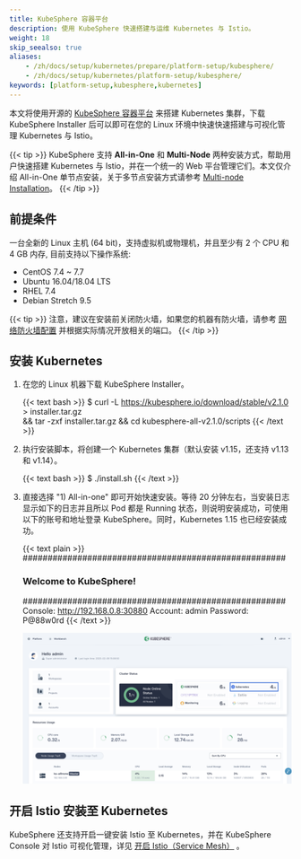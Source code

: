 ```yaml
---
title: KubeSphere 容器平台
description: 使用 KubeSphere 快速搭建与运维 Kubernetes 与 Istio。
weight: 18
skip_seealso: true
aliases:
    - /zh/docs/setup/kubernetes/prepare/platform-setup/kubesphere/
    - /zh/docs/setup/kubernetes/platform-setup/kubesphere/
keywords: [platform-setup,kubesphere,kubernetes]
---
```


本文将使用开源的 [KubeSphere 容器平台](https://github.com/kubesphere/kubesphere) 来搭建 Kubernetes 集群，下载 KubeSphere Installer 后可以即可在您的 Linux 环境中快速快速搭建与可视化管理 Kubernetes 与 Istio。

{{< tip >}}
KubeSphere 支持 **All-in-One** 和 **Multi-Node** 两种安装方式，帮助用户快速搭建 Kubernetes 与 Istio，并在一个统一的 Web 平台管理它们。本文仅介绍 All-in-One 单节点安装，关于多节点安装方式请参考 [Multi-node Installation](https://kubesphere.com.cn/docs/v2.1/zh-CN/installation/multi-node/)。
{{< /tip >}}

## 前提条件

一台全新的 Linux 主机 (64 bit)，支持虚拟机或物理机，并且至少有 2 个 CPU 和 4 GB 内存, 目前支持以下操作系统:


- CentOS 7.4 ~ 7.7
- Ubuntu 16.04/18.04 LTS
- RHEL 7.4
- Debian Stretch 9.5


{{< tip >}}
注意，建议在安装前关闭防火墙，如果您的机器有防火墙，请参考 [网络防火墙配置](https://kubesphere.com.cn/docs/v2.1/zh-CN/installation/port-firewall/) 并根据实际情况开放相关的端口。
{{< /tip >}}

## 安装 Kubernetes

1. 在您的 Linux 机器下载 KubeSphere Installer。

    {{< text bash >}}
    $ curl -L https://kubesphere.io/download/stable/v2.1.0 > installer.tar.gz \
    && tar -zxf installer.tar.gz && cd kubesphere-all-v2.1.0/scripts
    {{< /text >}}

1. 执行安装脚本，将创建一个 Kubernetes 集群（默认安装 v1.15，还支持 v1.13 和 v1.14）。

    {{< text bash >}}
    $ ./install.sh
    {{< /text >}}

1. 直接选择 "1) All-in-one" 即可开始快速安装。等待 20 分钟左右，当安装日志显示如下的日志并且所以 Pod 都是 Running 状态，则说明安装成功，可使用以下的账号和地址登录 KubeSphere。同时，Kubernetes 1.15 也已经安装成功。

    {{< text plain >}}
    #####################################################
    ###              Welcome to KubeSphere!           ###
    #####################################################
    Console: http://192.168.0.8:30880
    Account: admin
    Password: P@88w0rd
    {{< /text >}}

    ![KubeSphere Console](images/kubesphere-console.png)


## 开启 Istio 安装至 Kubernetes

KubeSphere 还支持开启一键安装 Istio 至 Kubernetes，并在 KubeSphere Console 对 Istio 可视化管理，详见 [开启 Istio（Service Mesh）](https://kubesphere.com.cn/docs/v2.1/zh-CN/installation/install-servicemesh/) 。
